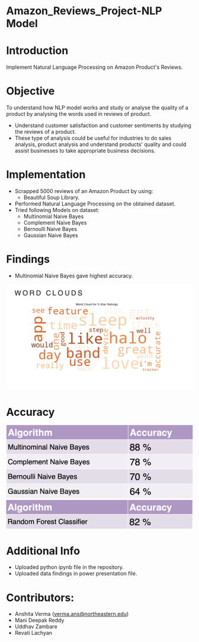 # Amazon_Reviews_Project-NLP Model

# Introduction
Implement Natural Language Processing on Amazon Product's Reviews.

# Objective
To understand how NLP model works and study or analyse the quality of a product by analysing the words used in reviews of product.
 * Understand customer satisfaction and customer sentiments by studying the reviews of a product.
 * These type of analysis could be useful for industries to do sales analysis, product analysis and understand products' quality and could assist businesses to take appropriate business decisions.

# Implementation
* Scrapped 5000 reviews of an Amazon Product by using: 
    * Beautiful Soup Library.
* Performed Natural Language Processing on the obtained dataset.
* Tried following Models on dataset:
    * Multinomial Naive Bayes
    * Complement Naive Bayes
    * Bernoulli Naive Bayes
    * Gaussian Naive Bayes

# Findings
* Multinomial Naive Bayes gave highest accuracy.

![UI](Images/WordCloud.png?raw=true "WordCloud.png")

# Accuracy

![UI](Images/AccauracyOfNBC.png?raw=true "AccauracyOfNBC.png")
![UI](Images/AccuracyOfRandomForestClassifier.png?raw=true "AccuracyOfRandomForestClassifier.png")
  
# Additional Info
* Uploaded python ipynb file in the repository.
* Uploaded data findings in power presentation file.

# Contributors:
* Anshita Verma (verma.ans@northeastern.edu)
* Mani Deepak Reddy
* Uddhav Zambare
* Revati Lachyan

